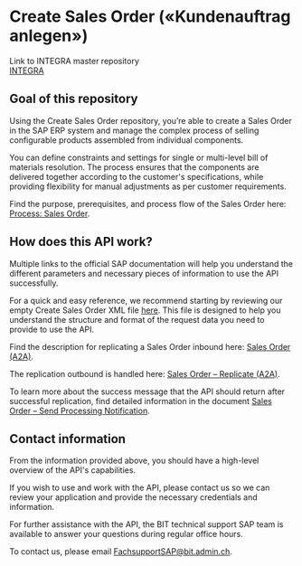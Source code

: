 # Create Sales Order («Kundenauftrag anlegen»)

Link to INTEGRA master repository  
[INTEGRA](https://github.com/Integra-SUPERB/INTEGRA)


## Goal of this repository
Using the Create Sales Order repository, you’re able to create a Sales Order in the SAP ERP system and manage the complex process of selling configurable products assembled from individual components.

You can define constraints and settings for single or multi-level bill of materials resolution. The process ensures that the components are delivered together according to the customer's specifications, while providing flexibility for manual adjustments as per customer requirements.

Find the purpose, prerequisites, and process flow of the Sales Order here: [Process: Sales Order](https://help.sap.com/docs/SAP_S4HANA_ON-PREMISE/7b24a64d9d0941bda1afa753263d9e39/351db853dcfcb44ce10000000a174cb4.html).

## How does this API work?
Multiple links to the official SAP documentation will help you understand the different parameters and necessary pieces of information to use the API successfully.

For a quick and easy reference, we recommend starting by reviewing our empty Create Sales Order XML file [here](https://help.sap.com/docs/SAP_S4HANA_CLOUD/03c04db2a7434731b7fe21dca77440da/48ac12420a0a4d9daaefdc3de6a969f2.html?locale=en-US#create-sales-order). This file is designed to help you understand the structure and format of the request data you need to provide to use the API.

Find the description for replicating a Sales Order inbound here: [Sales Order (A2A)](https://api.sap.com/api/OP_SALESORDERBULKREQUEST_IN/overview).

The replication outbound is handled here: [Sales Order – Replicate (A2A)](https://api.sap.com/api/CO_SDSLS_ESR_SALES_ORDER_REPL/overview).

To learn more about the success message that the API should return after successful replication, find detailed information in the document [Sales Order – Send Processing Notification](https://api.sap.com/api/CO_SDSLS_ESR_SALES_ORDER_NOTIF/overview).

## Contact information
From the information provided above, you should have a high-level overview of the API's capabilities.

If you wish to use and work with the API, please contact us so we can review your application and provide the necessary credentials and information.

For further assistance with the API, the BIT technical support SAP team is available to answer your questions during regular office hours.

To contact us, please email [FachsupportSAP@bit.admin.ch](mailto:FachsupportSAP@bit.admin.ch).
